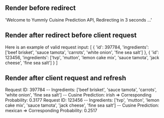 ## Render before redirect
'Welcome to Yummly Cuisine Prediction API, Redirecting in 3 seconds ...'


## Render after redirect before client request
Here is an example of valid request input: [ { 'id': 397784, 'ingredients': ['beef brisket', 'sauce tamota', 'carrots', 'white onion', 'fine sea salt'] }, { 'id': 123456, 'ingredients': ['tvp', 'mutton', 'lemon cake mix', 'sauce tamota', 'jack cheese', 'fine sea salt'] } ]


## Render after client request and refresh
Request ID: 397784
    -- Ingredients: ['beef brisket', 'sauce tamota', 'carrots', 'white onion', 'fine sea salt']
    -- Cusine Prediction: irish => Corresponding Probability: 0.3177
Request ID: 123456
    -- Ingredients: ['tvp', 'mutton', 'lemon cake mix', 'sauce tamota', 'jack cheese', 'fine sea salt']
    -- Cusine Prediction: mexican => Corresponding Probability: 0.2517